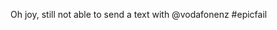 <!--
id: 2150431835
link: http://kevinisom.info/post/2150431835/oh-joy-still-not-able-to-send-a-text-with
slug: oh-joy-still-not-able-to-send-a-text-with
date: Thu Dec 09 2010 16:38:19 GMT+1300 (NZDT)
raw: {"blog_name":"kevinisom","id":2150431835,"post_url":"http://kevinisom.info/post/2150431835/oh-joy-still-not-able-to-send-a-text-with","slug":"oh-joy-still-not-able-to-send-a-text-with","type":"text","date":"2010-12-09 03:38:19 GMT","timestamp":1291865899,"state":"published","format":"html","reblog_key":"uzjoDm0c","tags":[],"short_url":"http://tmblr.co/Zw68Yy20BFnR","highlighted":[],"feed_item":"http://twitter.com/kev_nz/statuses/12696773038444544","from_feed_id":650289,"note_count":0,"title":null,"body":"<p>Oh joy, still not able to send a text with @vodafonenz #epicfail</p>"}
publish: 2010-12-09
tags: 
title: null
-->


Oh joy, still not able to send a text with @vodafonenz \#epicfail


